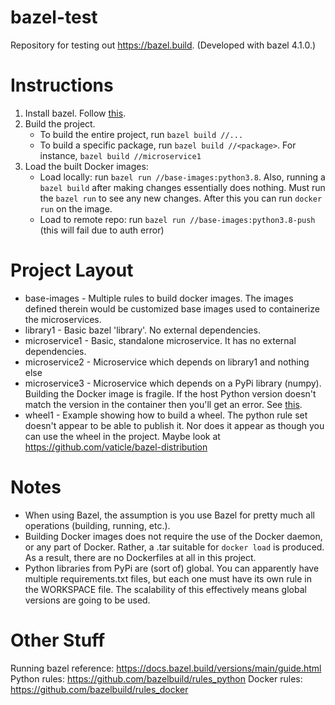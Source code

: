 # bazel-test
Repository for testing out https://bazel.build. (Developed with bazel 4.1.0.)

# Instructions
1. Install bazel. Follow [this](https://docs.bazel.build/versions/4.1.0/bazel-overview.html#installing-bazel).
2. Build the project.
   * To build the entire project, run `bazel build //...`
   * To build a specific package, run `bazel build //<package>`. For instance, `bazel build //microservice1` 
3. Load the built Docker images:
   * Load locally: run `bazel run //base-images:python3.8`. Also, running a `bazel build` after making changes 
     essentially does nothing. Must run the `bazel run` to see any new changes. After this you can run
     `docker run` on the image.
   * Load to remote repo: run `bazel run //base-images:python3.8-push` (this will fail due to auth error)

# Project Layout
* base-images - Multiple rules to build docker images. The images defined therein would be customized
  base images used to containerize the microservices. 
* library1 - Basic bazel 'library'. No external dependencies.
* microservice1 - Basic, standalone microservice. It has no external dependencies.
* microservice2 - Microservice which depends on library1 and nothing else
* microservice3 - Microservice which depends on a PyPi library (numpy). Building 
  the Docker image is fragile. If the host Python version doesn't match the 
  version in the container then you'll get an error. See [this](https://github.com/bazelbuild/rules_docker/issues/1314).  
* wheel1 - Example showing how to build a wheel. The python rule set doesn't appear
  to be able to publish it. Nor does it appear as though you can use the wheel in
  the project. Maybe look at https://github.com/vaticle/bazel-distribution

# Notes
* When using Bazel, the assumption is you use Bazel for pretty much all operations (building, running, etc.).
* Building Docker images does not require the use of the Docker daemon, or any part of Docker. Rather, a .tar suitable
  for `docker load` is produced. As a result, there are no Dockerfiles at all in this project.
* Python libraries from PyPi are (sort of) global. You can apparently have multiple requirements.txt
  files, but each one must have its own rule in the WORKSPACE file. The scalability
  of this effectively means global versions are going to be used.

# Other Stuff
Running bazel reference: https://docs.bazel.build/versions/main/guide.html  
Python rules: https://github.com/bazelbuild/rules_python
Docker rules: https://github.com/bazelbuild/rules_docker
